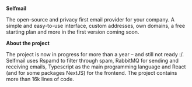 **Selfmail**

The open-source and privacy first email provider for your company. A simple and easy-to-use interface, custom addresses, own domains, a free starting plan and more in the first version coming soon.


**About the project**

The project is now in progress for more than a year – and still not ready :/. Selfmail uses Rspamd to filter through spam, RabbitMQ for sending and receiving emails, Typescript as the main programming language and React (and for some packages NextJS) for the frontend. The project contains more than 16k lines of code.